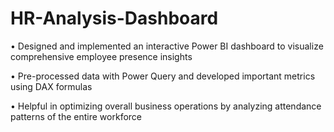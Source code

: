 # HR-Analysis-Dashboard
• Designed and implemented an interactive Power BI dashboard to visualize comprehensive employee presence insights

• Pre-processed data with Power Query and developed important metrics using DAX formulas

• Helpful in optimizing overall business operations by analyzing attendance patterns of the entire workforce
